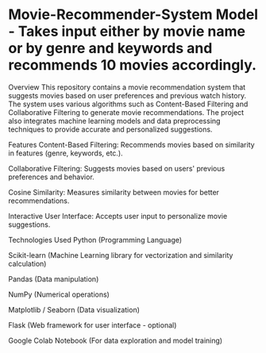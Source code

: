 # Movie-Recommender-System Model - Takes input either by movie name or by genre and keywords and recommends 10 movies accordingly.
Overview
This repository contains a movie recommendation system that suggests movies based on user preferences and previous watch history. The system uses various algorithms such as Content-Based Filtering and Collaborative Filtering to generate movie recommendations. The project also integrates machine learning models and data preprocessing techniques to provide accurate and personalized suggestions.

Features
Content-Based Filtering: Recommends movies based on similarity in features (genre, keywords, etc.).

Collaborative Filtering: Suggests movies based on users' previous preferences and behavior.

Cosine Similarity: Measures similarity between movies for better recommendations.

Interactive User Interface: Accepts user input to personalize movie suggestions.

Technologies Used
Python (Programming Language)

Scikit-learn (Machine Learning library for vectorization and similarity calculation)

Pandas (Data manipulation)

NumPy (Numerical operations)

Matplotlib / Seaborn (Data visualization)

Flask (Web framework for user interface - optional)

Google Colab Notebook (For data exploration and model training)
